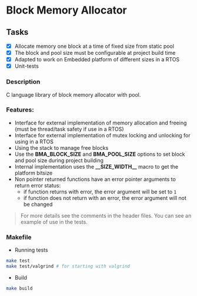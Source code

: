 # Block Memory Allocator

## Tasks

- [x] Allocate memory one block at a time of fixed size from static pool
- [x] The block and pool size must be configurable at project build time
- [x] Adapted to work on Embedded platform of different sizes in a RTOS
- [x] Unit-tests

### Description

C language library of block memory allocator with pool.

### Features:

- Interface for external implementation of memory allocation and freeing (must be thread/task safety if use in a RTOS)
- Interface for external implementation of mutex locking and unlocking for using in a RTOS
- Using the stack to manage free blocks
- Use the **BMA_BLOCK_SIZE** and **BMA_POOL_SIZE** options to set block and pool size during project building
- Internal implementation uses the **\_\_SIZE_WIDTH__** macro to get the platform bitsize
- Non pointer returned functions have an error pointer arguments to return error status:
  - if function returns with error, the error argument will be set to `1`
  - if function does not return with an error, the error argument will not be changed

> For more details see the comments in the header files. You can see an example of use in the tests.

### Makefile

- Running tests
``` bash
make test
make test/valgrind # for starting with valgrind
```
- Build
``` bash
make build
```
